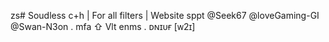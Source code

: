 zs# Soudless c+h | For all filters | Website sppt @Seek67 @loveGaming-GI @Swan-N3on . mfa ⇧ Vlt enms . ᴅɴɪᴜғ [ᴡ2ɪ]
<!-- k.l
**Souldles/*
- 💬 Ask me about anything
- 😄 Pronouns: he/him
src="https://www.google.com/url?sa=i&url=https%3A%2F%2Ftenor.com%2Fview%2Frandal-ivory-ranfren-ilysm-gif">
